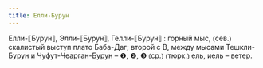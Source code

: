 ```yaml
---
title: Елли-Бурун
---
```


Елли-⟦Бурун⟧, Элли-⟦Бурун⟧, Гелли-⟦Бурун⟧
: горный мыс, ⦅сев.⦆ скалистый выступ плато Баба-Даг; второй с В, между мысами Тешкли-Бурун и Чуфут-Чеарган-Бурун – ❶, ❷, ❸ ⦅ср.⦆ ⦅тюрк.⦆ ель, иель – ветер.
